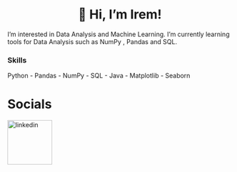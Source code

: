 <h1 style="text-align:center">  👋 Hi, I’m Irem! </h1>
 I’m interested in Data Analysis and Machine Learning. I’m currently learning tools for Data Analysis such as NumPy , Pandas and SQL.
<h3> Skills </h3>
Python - Pandas - NumPy - SQL - Java - Matplotlib - Seaborn
<h1> Socials </h1>
<a href="https://www.linkedin.com/in/irem-gul-yildirim/"><img src="https://upload.wikimedia.org/wikipedia/commons/thumb/c/ca/LinkedIn_logo_initials.png/800px-LinkedIn_logo_initials.png" alt="linkedin" width="100"/>
